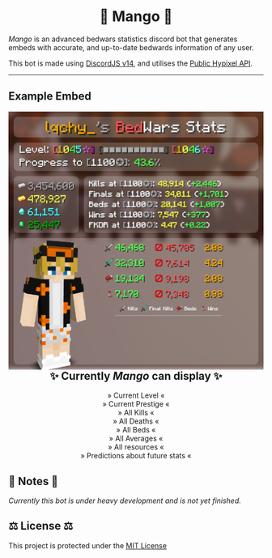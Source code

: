 <div align = "center">
  <h1>🥭 <strong>Mango</strong> 🥭</h1>
</div>

*Mango* is an advanced bedwars statistics discord bot that generates embeds with accurate, and up-to-date bedwards information of any user.

This bot is made using [DiscordJS v14](https://discord.js.org/), and utilises the [Public Hypixel API](https://api.hypixel.net/#section/Introduction).

- - -
## **Example Embed**

<div><img height = 510px width = 510px align="left" src="img\statsExample1.png" alt="Super cool lachy man image"></div>

<div align = "center" style="margin=20px; padding="50px; font-size=50px;">
  <h2>✨ Currently <em>Mango</em> can display ✨</h2>
<!--   <ul>
    <li>Current Level</li>
    <li>Current Prestige</li>
    <li>All Kills</li>
    <li>All Deaths</li>
    <li>All Beds</li>
    <li>All Averages</li>
    <li>All resources</li>
    <li>Predictions about future stats</li>
  </ul> -->
    » Current Level «<br>
    » Current Prestige «<br>
    » All Kills «<br>
    » All Deaths «<br>
    » All Beds «<br>
    » All Averages «<br>
    » All resources «<br>
    » Predictions about future stats «<br>
</div>

## 📝 Notes 📝
*Currently this bot is under heavy development and is not yet finished.*

<!-- KEEP THESE <BR>s otherwise layout kinda gets a tinyyy bit destroyed under the license part-->
## ⚖ License ⚖
This project is protected under the [MIT License](https://github.com/SampleSpaceDev/Mango/blob/master/LICENSE)<br><br>

